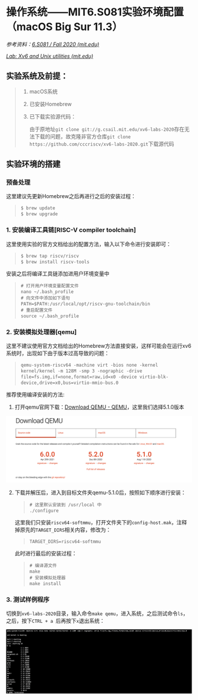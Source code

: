 # 操作系统——MIT6.S081实验环境配置（macOS Big Sur 11.3）

_参考资料：[6.S081 / Fall 2020 (mit.edu)](https://pdos.csail.mit.edu/6.828/2020/tools.html)_

_[Lab: Xv6 and Unix utilities (mit.edu)](https://pdos.csail.mit.edu/6.828/2020/labs/util.html)_

##  实验系统及前提：

> 1. macOS系统
>
> 2. 已安装Homebrew
>
> 3. 已下载实验源代码：
>
>    由于原地址`git clone git://g.csail.mit.edu/xv6-labs-2020`存在无法下载的问题，故克隆非官方仓库`git clone https://github.com/cccriscv/xv6-labs-2020.git`下载源代码

## 实验环境的搭建

### 预备处理

这里建议先更新Homebrew之后再进行之后的安装过程：

> ```shell
> $ brew update
> $ brew upgrade
> ```

### 1. 安装编译工具链[RISC-V compiler toolchain]

这里使用实验的官方文档给出的配置方法，输入以下命令进行安装即可：

> ```shell
> $ brew tap riscv/riscv
> $ brew install riscv-tools
> ```

安装之后将编译工具链添加进用户环境变量中

> ```shell
> # 打开用户环境变量配置文件
> nano ~/.bash_profile
> # 向文件中添加如下语句
> PATH=$PATH:/usr/local/opt/riscv-gnu-toolchain/bin
> # 重启配置文件
> source ~/.bash_profile
> ```

### 2. 安装模拟处理器[qemu]

这里不建议使用官方文档给出的Homebrew方法直接安装，这样可能会在运行xv6系统时，出现如下由于版本过高导致的问题：

> ```shell
> qemu-system-riscv64 -machine virt -bios none -kernel kernel/kernel -m 128M -smp 3 -nographic -drive file=fs.img,if=none,format=raw,id=x0 -device virtio-blk-device,drive=x0,bus=virtio-mmio-bus.0
> ```

推荐使用编译安装的方法:

1. 打开qemu官网下载：[Download QEMU - QEMU](https://www.qemu.org/download/)，这里我们选择5.1.0版本

![qemu](./qemu1.png)

2. 下载并解压后，进入到目标文件夹qemu-5.1.0后，按照如下顺序进行安装：

   > ```shell
   > # 这里默认安装到 /usr/local 中
   > ./configure
   > ```

   这里我们只安装`riscv64-softmmu`，打开文件夹下的`config-host.mak`，注释掉原先的`TARGET_DIRS`相关内容，修改为：

   > ```shell
   > TARGET_DIRS=riscv64-softmmu
   > ```

   此时进行最后的安装过程：

   > ```shell
   > # 编译源文件
   > make
   > # 安装模拟处理器
   > make install
   > ```

### 3. 测试样例程序

切换到`xv6-labs-2020`目录，输入命令`make qemu`，进入系统，之后测试命令`ls`，之后，按下`CTRL + a `后再按下`x`退出系统：

![demo1](./demo1.png)

